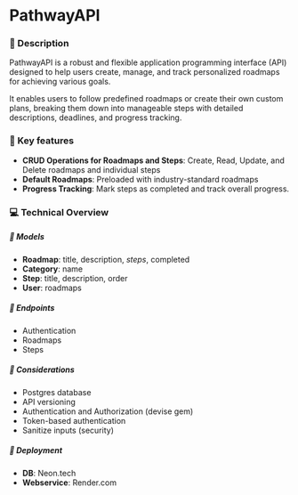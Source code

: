 # PathwayAPI

### 📝 Description

PathwayAPI is a robust and flexible application programming interface (API) designed to help users create, manage, and track personalized roadmaps for achieving various goals.

It enables users to follow predefined roadmaps or create their own custom plans, breaking them down into manageable steps with detailed descriptions, deadlines, and progress tracking.

### 🔑 Key features

* **CRUD Operations for Roadmaps and Steps**: Create, Read, Update, and Delete roadmaps and individual steps
* **Default Roadmaps**: Preloaded with industry-standard roadmaps
* **Progress Tracking**: Mark steps as completed and track overall progress.

### 💻 Technical Overview

##### 🤖 Models

* **Roadmap**: title, description, *steps*, completed
* **Category**: name
* **Step**: title, description, order
* **User**: roadmaps

##### 📌 Endpoints

* Authentication
* Roadmaps
* Steps

##### 💭 Considerations

* Postgres database
* API versioning
* Authentication and Authorization (devise gem)
* Token-based authentication
* Sanitize inputs (security)

##### 🚀 Deployment

* **DB**: Neon.tech
* **Webservice**: Render.com